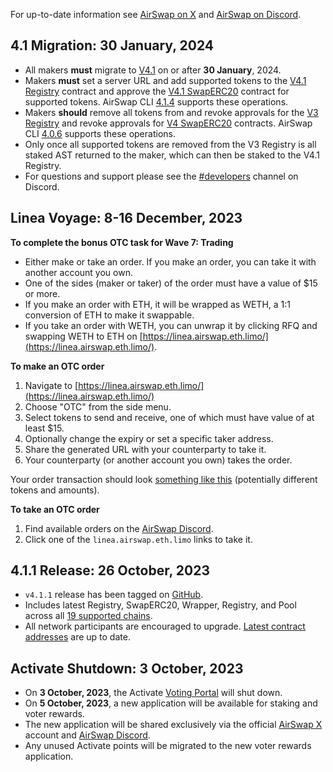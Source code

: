For up-to-date information see [AirSwap on X](https://twitter.com/airswap) and [AirSwap on Discord](https://chat.airswap.io/).

## 4.1 Migration: 30 January, 2024

* All makers **must** migrate to [V4.1](https://about.airswap.io/technology/deployments) on or after **30 January**, 2024.
* Makers **must** set a server URL and add supported tokens to the [V4.1 Registry](https://about.airswap.io/technology/deployments#airswap-v4.1) contract and approve the [V4.1 SwapERC20](https://about.airswap.io/technology/deployments#airswap-v4.1) contract for supported tokens. AirSwap CLI [4.1.4](https://www.npmjs.com/package/airswap/v/4.1.4) supports these operations.
* Makers **should** remove all tokens from and revoke approvals for the [V3 Registry](https://etherscan.io/address/0x8F9DA6d38939411340b19401E8c54Ea1f51B8f95) and revoke approvals for [V4 SwapERC20](https://about.airswap.io/technology/deployments#airswap-v4) contracts. AirSwap CLI [4.0.6](https://www.npmjs.com/package/airswap/v/4.0.6) supports these operations.
* Only once all supported tokens are removed from the V3 Registry is all staked AST returned to the maker, which can then be staked to the V4.1 Registry.
* For questions and support please see the [#developers](https://discord.com/channels/590643190281928738/877682977616838656) channel on Discord.

## Linea Voyage: 8-16 December, 2023

**To complete the bonus OTC task for Wave 7: Trading**

- Either make or take an order. If you make an order, you can take it with another account you own.
- One of the sides (maker or taker) of the order must have a value of $15 or more.
- If you make an order with ETH, it will be wrapped as WETH, a 1:1 conversion of ETH to make it swappable.
- If you take an order with WETH, you can unwrap it by clicking RFQ and swapping WETH to ETH on [https://linea.airswap.eth.limo/](https://linea.airswap.eth.limo/).

**To make an OTC order**

1. Navigate to [https://linea.airswap.eth.limo/](https://linea.airswap.eth.limo/)
2. Choose "OTC" from the side menu.
3. Select tokens to send and receive, one of which must have value of at least $15.
4. Optionally change the expiry or set a specific taker address.
5. Share the generated URL with your counterparty to take it.
6. Your counterparty (or another account you own) takes the order.

Your order transaction should look [something like this](https://lineascan.build/tx/0x774b7ccc7495fdb1144471bcea1b29cd8de76b1d00a784c21bd8e5c3a6eabc80) (potentially different tokens and amounts).

**To take an OTC order**

1. Find available orders on the [AirSwap Discord](https://discord.gg/9sEBHXnD).
2. Click one of the `linea.airswap.eth.limo` links to take it.

## 4.1.1 Release: 26 October, 2023

* `v4.1.1` release has been tagged on [GitHub](https://github.com/airswap/airswap-protocols/releases).
* Includes latest Registry, SwapERC20, Wrapper, Registry, and Pool across all [19 supported chains](https://github.com/airswap/airswap-protocols/blob/v4.1.1/tools/constants/index.ts#L10).
* All network participants are encouraged to upgrade. [Latest contract addresses](./technology/deployments.md) are up to date.

## Activate Shutdown: 3 October, 2023

* On **3 October, 2023**, the Activate [Voting Portal](https://activate.codefi.network/staking/airswap/governance) will shut down.
* On **5 October, 2023**, a new application will be available for staking and voter rewards.
* The new application will be shared exclusively via the official [AirSwap X](https://twitter.com/airswap) account and [AirSwap Discord](https://chat.airswap.io/).
* Any unused Activate points will be migrated to the new voter rewards application.